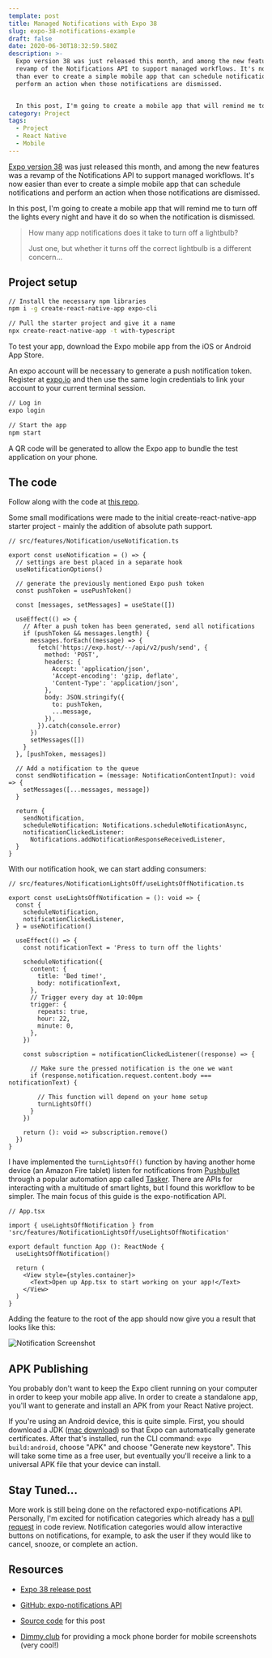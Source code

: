 ```yaml
---
template: post
title: Managed Notifications with Expo 38
slug: expo-38-notifications-example
draft: false
date: 2020-06-30T18:32:59.580Z
description: >-
  Expo version 38 was just released this month, and among the new features was a
  revamp of the Notifications API to support managed workflows. It's now easier
  than ever to create a simple mobile app that can schedule notifications and
  perform an action when those notifications are dismissed.


  In this post, I'm going to create a mobile app that will remind me to turn off the lights and do so upon notification dismissal.
category: Project
tags:
  - Project
  - React Native
  - Mobile
---
```

[Expo version 38](https://blog.expo.io/expo-sdk-38-is-now-available-ab6cd30ca2ee) was just released this month, and among the new features was a revamp of the Notifications API to support managed workflows. It's now easier than ever to create a simple mobile app that can schedule notifications and perform an action when those notifications are dismissed.

In this post, I'm going to create a mobile app that will remind me to turn off the lights every night and have it do so when the notification is dismissed.

> How many app notifications does it take to turn off a lightbulb?
>
> Just one, but whether it turns off the correct lightbulb is a different concern...

## Project setup

```sh
// Install the necessary npm libraries
npm i -g create-react-native-app expo-cli

// Pull the starter project and give it a name
npx create-react-native-app -t with-typescript
```

To test your app, download the Expo mobile app from the iOS or Android App Store.

An expo account will be necessary to generate a push notification token. Register at [expo.io](https://expo.io/signup) and then use the same login credentials to link your account to your current terminal session. 

```sh
// Log in
expo login

// Start the app
npm start
```

A QR code will be generated to allow the Expo app to bundle the test application on your phone.

## The code

Follow along with the code at [this repo](https://github.com/dskline/dskline-home).

Some small modifications were made to the initial create-react-native-app starter project - mainly the addition of absolute path support.

```
// src/features/Notification/useNotification.ts

export const useNotification = () => {
  // settings are best placed in a separate hook
  useNotificationOptions()

  // generate the previously mentioned Expo push token
  const pushToken = usePushToken()

  const [messages, setMessages] = useState([])

  useEffect(() => {
    // After a push token has been generated, send all notifications
    if (pushToken && messages.length) {
      messages.forEach((message) => {
        fetch('https://exp.host/--/api/v2/push/send', {
          method: 'POST',
          headers: {
            Accept: 'application/json',
            'Accept-encoding': 'gzip, deflate',
            'Content-Type': 'application/json',
          },
          body: JSON.stringify({
            to: pushToken,
            ...message,
          }),
        }).catch(console.error)
      })
      setMessages([])
    }
  }, [pushToken, messages])

  // Add a notification to the queue
  const sendNotification = (message: NotificationContentInput): void => {
    setMessages([...messages, message])
  }

  return {
    sendNotification,
    scheduleNotification: Notifications.scheduleNotificationAsync,
    notificationClickedListener:
      Notifications.addNotificationResponseReceivedListener,
  }
}
```

With our notification hook, we can start adding consumers:

```
// src/features/NotificationLightsOff/useLightsOffNotification.ts

export const useLightsOffNotification = (): void => {
  const {
    scheduleNotification,
    notificationClickedListener,
  } = useNotification()

  useEffect(() => {
    const notificationText = 'Press to turn off the lights'

    scheduleNotification({
      content: {
        title: 'Bed time!',
        body: notificationText,
      },
      // Trigger every day at 10:00pm
      trigger: {
        repeats: true,
        hour: 22,
        minute: 0,
      },
    })

    const subscription = notificationClickedListener((response) => {

      // Make sure the pressed notification is the one we want
      if (response.notification.request.content.body === notificationText) {

        // This function will depend on your home setup
        turnLightsOff()
      }
    })

    return (): void => subscription.remove()
  })
}
```

I have implemented the `turnLightsOff()` function by having another home device (an Amazon Fire tablet) listen for notifications from [Pushbullet](https://www.pushbullet.com/) through a popular automation app called [Tasker](https://play.google.com/store/apps/details?id=net.dinglisch.android.taskerm&hl=en_US). There are APIs for interacting with a multitude of smart lights, but I found this workflow to be simpler. The main focus of this guide is the expo-notification API.

```
// App.tsx

import { useLightsOffNotification } from 'src/features/NotificationLightsOff/useLightsOffNotification'

export default function App (): ReactNode {
  useLightsOffNotification()

  return (
    <View style={styles.container}>
      <Text>Open up App.tsx to start working on your app!</Text>
    </View>
  )
}
```

Adding the feature to the root of the app should now give you a result that looks like this:

![Notification Screenshot](/media/screenshot_20200701-213502_expo-galaxy-s8.png "Notification Screenshot")

## APK Publishing

You probably don't want to keep the Expo client running on your computer in order to keep your mobile app alive. In order to create a standalone app, you'll want to generate and install an APK from your React Native project.

If you're using an Android device, this is quite simple. First, you should download a JDK ([mac download](https://mac.filehorse.com/download-java-development-kit/)) so that Expo can automatically generate certificates. After that's installed, run the CLI command: `expo build:android`, choose "APK" and choose "Generate new keystore". This will take some time as a free user, but eventually you'll receive a link to a universal APK file that your device can install.

## Stay Tuned...

More work is still being done on the refactored expo-notifications API. Personally, I'm excited for notification categories which already has a [pull request](https://github.com/expo/expo/pull/9015) in code review. Notification categories would allow interactive buttons on notifications, for example, to ask the user if they would like to cancel, snooze, or complete an action.

## Resources

* [Expo 38 release post](https://blog.expo.io/expo-sdk-38-is-now-available-ab6cd30ca2ee)

* [GitHub: expo-notifications API](https://github.com/expo/expo/tree/master/packages/expo-notifications)

* [Source code](https://github.com/dskline/dskline-home) for this post

* [Dimmy.club](https://dimmy.club/) for providing a mock phone border for mobile screenshots (very cool!)
